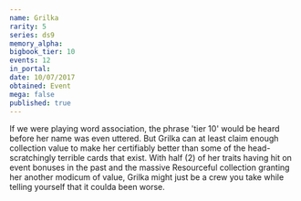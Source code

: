 ```yaml
---
name: Grilka
rarity: 5
series: ds9
memory_alpha:
bigbook_tier: 10
events: 12
in_portal:
date: 10/07/2017
obtained: Event
mega: false
published: true
---
```


If we were playing word association, the phrase 'tier 10' would be heard before her name was even uttered. But Grilka can at least claim enough collection value to make her certifiably better than some of the head-scratchingly terrible cards that exist. With half (2) of her traits having hit on event bonuses in the past and the massive Resourceful collection granting her another modicum of value, Grilka might just be a crew you take while telling yourself that it coulda been worse.
